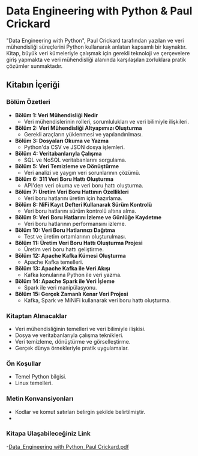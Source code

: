 # Data Engineering with Python & Paul Crickard 

"Data Engineering with Python", Paul Crickard tarafından yazılan ve veri mühendisliği süreçlerini Python kullanarak anlatan kapsamlı bir kaynaktır. Kitap, büyük veri kümeleriyle çalışmak için gerekli teknoloji ve çerçevelere giriş yapmakta ve veri mühendisliği alanında karşılaşılan zorluklara pratik çözümler sunmaktadır.

## Kitabın İçeriği

### Bölüm Özetleri

- **Bölüm 1: Veri Mühendisliği Nedir**
  - Veri mühendislerinin rolleri, sorumlulukları ve veri bilimiyle ilişkileri.
- **Bölüm 2: Veri Mühendisliği Altyapımızı Oluşturma**
  - Gerekli araçların yüklenmesi ve yapılandırılması.
- **Bölüm 3: Dosyaları Okuma ve Yazma**
  - Python'da CSV ve JSON dosya işlemleri.
- **Bölüm 4: Veritabanlarıyla Çalışma**
  - SQL ve NoSQL veritabanlarını sorgulama.
- **Bölüm 5: Veri Temizleme ve Dönüştürme**
  - Veri analizi ve yaygın veri sorunlarının çözümü.
- **Bölüm 6: 311 Veri Boru Hattı Oluşturma**
  - API'den veri okuma ve veri boru hattı oluşturma.
- **Bölüm 7: Üretim Veri Boru Hattının Özellikleri**
  - Veri boru hatlarını üretim için hazırlama.
- **Bölüm 8: NiFi Kayıt Defteri Kullanarak Sürüm Kontrolü**
  - Veri boru hatlarını sürüm kontrolü altına alma.
- **Bölüm 9: Veri Boru Hatlarını İzleme ve Günlüğe Kaydetme**
  - Veri boru hatlarının performansını izleme.
- **Bölüm 10: Veri Boru Hatlarınızı Dağıtma**
  - Test ve üretim ortamlarının oluşturulması.
- **Bölüm 11: Üretim Veri Boru Hattı Oluşturma Projesi**
  - Üretim veri boru hattı geliştirme.
- **Bölüm 12: Apache Kafka Kümesi Oluşturma**
  - Apache Kafka temelleri.
- **Bölüm 13: Apache Kafka ile Veri Akışı**
  - Kafka konularına Python ile veri yazma.
- **Bölüm 14: Apache Spark ile Veri İşleme**
  - Spark ile veri manipülasyonu.
- **Bölüm 15: Gerçek Zamanlı Kenar Veri Projesi**
  - Kafka, Spark ve MiNiFi kullanarak veri boru hattı oluşturma.

### Kitaptan Alınacaklar

- Veri mühendisliğinin temelleri ve veri bilimiyle ilişkisi.
- Dosya ve veritabanlarıyla çalışma teknikleri.
- Veri temizleme, dönüştürme ve görselleştirme.
- Gerçek dünya örnekleriyle pratik uygulamalar.

### Ön Koşullar

- Temel Python bilgisi.
- Linux temelleri.

### Metin Konvansiyonları

- Kodlar ve komut satırları belirgin şekilde belirtilmiştir.
- 
### Kitapa Ulaşabileceğiniz Link
-[Data_Engineering with Python_Paul Crickard.pdf](https://github.com/tugbatt/Data-Engineering-/files/14010688/Data_Engineering.with.Python_Paul.Crickard.pdf)
